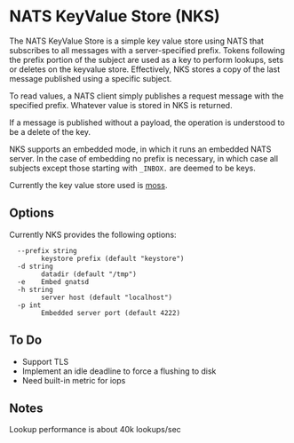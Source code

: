 # NATS KeyValue Store (NKS)

The NATS KeyValue Store is a simple key value store using NATS that subscribes to all messages with a server-specified prefix.
Tokens following the prefix portion of the subject are used as a key to perform lookups, sets or deletes
on the keyvalue store. Effectively, NKS stores a copy of the last message published using a specific
subject.

To read values, a NATS client simply publishes a request message with the specified prefix. Whatever
value is stored in NKS is returned.

If a message is published without a payload, the operation is understood to be a delete of the key.

NKS supports an embedded mode, in which it runs an embedded NATS server. In the case of embedding
no prefix is necessary, in which case all subjects except those starting with `_INBOX.` are
deemed to be keys.

Currently the key value store used is [moss](https://github.com/couchbase/moss).


## Options

Currently NKS provides the following options:

```
  --prefix string
        keystore prefix (default "keystore")
  -d string
        datadir (default "/tmp")
  -e    Embed gnatsd
  -h string
        server host (default "localhost")
  -p int
        Embedded server port (default 4222)
```

## To Do

- Support TLS
- Implement an idle deadline to force a flushing to disk
- Need built-in metric for iops

## Notes

Lookup performance is about 40k lookups/sec

